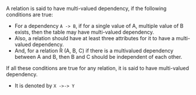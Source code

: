 A relation is said to have multi-valued dependency, if the following conditions are true:
- For a dependency `A -> B`, if for a single value of A, multiple value of B exists, then the table may have multi-valued dependency.
- Also, a relation should have at least three attributes for it to have a multi-valued dependency.
- And, for a relation R (A, B, C) if there is a multivalued dependency between A and B, then B and C should be independent of each other.

If all these conditions are true for any relation, it is said to have multi-valued dependency.
- It is denoted by `X ->-> Y`
